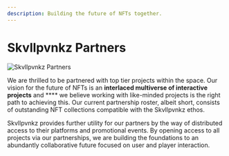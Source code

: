 ```yaml
---
description: Building the future of NFTs together.
---
```


# Skvllpvnkz Partners

![Skvllpvnkz Partners](../.gitbook/assets/sp\_official\_partners.png)

We are thrilled to be partnered with top tier projects within the space. Our vision for the future of NFTs is an **interlaced multiverse of interactive projects** and **** we believe working with like-minded projects is the right path to achieving this. Our current partnership roster, albeit short, consists of outstanding NFT collections compatible with the Skvllpvnkz ethos.&#x20;

Skvllpvnkz provides further utility for our partners by the way of distributed access to their platforms and promotional events. By opening access to all projects via our partnerships, we are building the foundations to an abundantly collaborative future focused on user and player interaction.
